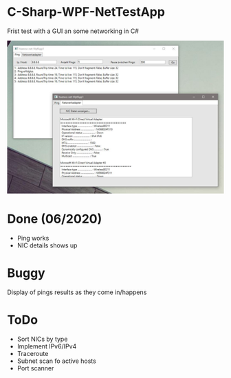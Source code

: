 # C-Sharp-WPF-NetTestApp
Frist test with a GUI an some networking in C#

![Screenshot from 1st GUI Test](/screenshot-gui-test-wpf-netcore.jpg)


# Done (06/2020)
 - Ping works
 - NIC details shows up

# Buggy
Display of pings results as they come in/happens

# ToDo
 - Sort NICs by type
 - Implement IPv6/IPv4 
 - Traceroute 
 - Subnet scan fo active hosts
 - Port scanner 
